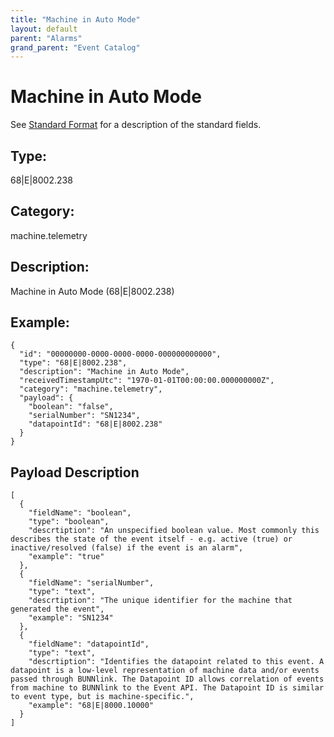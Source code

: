 ```yaml
---
title: "Machine in Auto Mode"
layout: default
parent: "Alarms"
grand_parent: "Event Catalog"
---
```


# Machine in Auto Mode

See [Standard Format](/event-subscriptions/event-format) for a description of the standard fields.

## Type:

68\|E\|8002.238

## Category:

machine.telemetry

## Description: 

Machine in Auto Mode (68\|E\|8002.238)

## Example:

```
{
  "id": "00000000-0000-0000-0000-000000000000",
  "type": "68|E|8002.238",
  "description": "Machine in Auto Mode",
  "receivedTimestampUtc": "1970-01-01T00:00:00.000000000Z",
  "category": "machine.telemetry",
  "payload": {
    "boolean": "false",
    "serialNumber": "SN1234",
    "datapointId": "68|E|8002.238"
  }
}
```

## Payload Description

```
[
  {
    "fieldName": "boolean",
    "type": "boolean",
    "descrtiption": "An unspecified boolean value. Most commonly this describes the state of the event itself - e.g. active (true) or inactive/resolved (false) if the event is an alarm",
    "example": "true"
  },
  {
    "fieldName": "serialNumber",
    "type": "text",
    "descrtiption": "The unique identifier for the machine that generated the event",
    "example": "SN1234"
  },
  {
    "fieldName": "datapointId",
    "type": "text",
    "descrtiption": "Identifies the datapoint related to this event. A datapoint is a low-level representation of machine data and/or events passed through BUNNlink. The Datapoint ID allows correlation of events from machine to BUNNlink to the Event API. The Datapoint ID is similar to event type, but is machine-specific.",
    "example": "68|E|8000.10000"
  }
]
```

